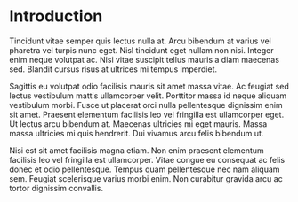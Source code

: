 # Introduction

Tincidunt vitae semper quis lectus nulla at. Arcu bibendum at varius vel pharetra vel turpis nunc eget. Nisl tincidunt eget nullam non nisi. Integer enim neque volutpat ac. Nisi vitae suscipit tellus mauris a diam maecenas sed. Blandit cursus risus at ultrices mi tempus imperdiet.

Sagittis eu volutpat odio facilisis mauris sit amet massa vitae. Ac feugiat sed lectus vestibulum mattis ullamcorper velit. Porttitor massa id neque aliquam vestibulum morbi. Fusce ut placerat orci nulla pellentesque dignissim enim sit amet. Praesent elementum facilisis leo vel fringilla est ullamcorper eget. Ut lectus arcu bibendum at. Maecenas ultricies mi eget mauris. Massa massa ultricies mi quis hendrerit. Dui vivamus arcu felis bibendum ut.

Nisi est sit amet facilisis magna etiam. Non enim praesent elementum facilisis leo vel fringilla est ullamcorper. Vitae congue eu consequat ac felis donec et odio pellentesque. Tempus quam pellentesque nec nam aliquam sem. Feugiat scelerisque varius morbi enim. Non curabitur gravida arcu ac tortor dignissim convallis.
